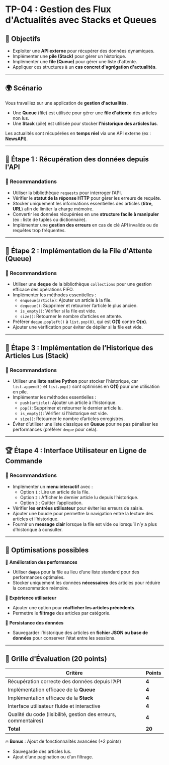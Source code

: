 # **TP-04 : Gestion des Flux d'Actualités avec Stacks et Queues**

## 🎯 **Objectifs**
- Exploiter une **API externe** pour récupérer des données dynamiques.
- Implémenter une **pile (Stack)** pour gérer un historique.
- Implémenter une **file (Queue)** pour gérer une liste d'attente.
- Appliquer ces structures à un **cas concret d'agrégation d'actualités**.

---

## 🌍 **Scénario**
Vous travaillez sur une application de **gestion d'actualités**.  
- Une **Queue** (file) est utilisée pour gérer une **file d'attente** des articles non lus.
- Une **Stack** (pile) est utilisée pour stocker **l'historique des articles lus**.

Les actualités sont récupérées en **temps réel** via une API externe (ex : **NewsAPI**).

---

## 🚀 **Étape 1 : Récupération des données depuis l'API**
### 🔹 **Recommandations**
- Utiliser la bibliothèque `requests` pour interroger l’API.
- Vérifier le **statut de la réponse HTTP** pour gérer les erreurs de requête.
- Stocker uniquement les informations essentielles des articles (**titre, URL**) afin de limiter la charge mémoire.
- Convertir les données récupérées en une **structure facile à manipuler** (ex : liste de tuples ou dictionnaire).
- Implémenter une **gestion des erreurs** en cas de clé API invalide ou de requêtes trop fréquentes.

---

## 📝 **Étape 2 : Implémentation de la File d'Attente (Queue)**
### 🔹 **Recommandations**
- Utiliser une **deque** de la bibliothèque `collections` pour une gestion efficace des opérations FIFO.
- Implémenter les méthodes essentielles :
  - `enqueue(article)`: Ajouter un article à la file.
  - `dequeue()`: Supprimer et retourner l’article le plus ancien.
  - `is_empty()`: Vérifier si la file est vide.
  - `size()`: Retourner le nombre d’articles en attente.
- Préférer `deque.popleft()` à `list.pop(0)`, qui est **O(1)** contre **O(n)**.
- Ajouter une vérification pour éviter de dépiler si la file est vide.

---

## 📝 **Étape 3 : Implémentation de l’Historique des Articles Lus (Stack)**
### 🔹 **Recommandations**
- Utiliser une **liste native Python** pour stocker l’historique, car `list.append()` et `list.pop()` sont optimisés en **O(1)** pour une utilisation en pile.
- Implémenter les méthodes essentielles :
  - `push(article)`: Ajouter un article à l’historique.
  - `pop()`: Supprimer et retourner le dernier article lu.
  - `is_empty()`: Vérifier si l’historique est vide.
  - `size()`: Retourner le nombre d’articles enregistrés.
- Éviter d’utiliser une liste classique en **Queue** pour ne pas pénaliser les performances (préférer `deque` pour cela).

---

## 🏆 **Étape 4 : Interface Utilisateur en Ligne de Commande**
### 🔹 **Recommandations**
- Implémenter un **menu interactif** avec :
  - Option `1` : Lire un article de la file.
  - Option `2` : Afficher le dernier article lu depuis l’historique.
  - Option `3` : Quitter l’application.
- Vérifier **les entrées utilisateur** pour éviter les erreurs de saisie.
- Ajouter une boucle pour permettre la navigation entre la lecture des articles et l’historique.
- Fournir un **message clair** lorsque la file est vide ou lorsqu’il n’y a plus d’historique à consulter.

---

## 🎯 **Optimisations possibles**
🔹 **Amélioration des performances**
- Utiliser **`deque`** pour la file au lieu d’une liste standard pour des performances optimales.
- Stocker uniquement les données **nécessaires** des articles pour réduire la consommation mémoire.

🔹 **Expérience utilisateur**
- Ajouter une option pour **réafficher les articles précédents**.
- Permettre le **filtrage** des articles par catégorie.

🔹 **Persistance des données**
- Sauvegarder l’historique des articles en **fichier JSON ou base de données** pour conserver l’état entre les sessions.

---

## 📌 **Grille d'Évaluation (20 points)**
| Critère | Points |
|---------|--------|
| Récupération correcte des données depuis l’API | **4** |
| Implémentation efficace de la **Queue** | **4** |
| Implémentation efficace de la **Stack** | **4** |
| Interface utilisateur fluide et interactive | **4** |
| Qualité du code (lisibilité, gestion des erreurs, commentaires) | **4** |
| **Total** | **20** |

🔥 **Bonus** : Ajout de fonctionnalités avancées (+2 points)  
- Sauvegarde des articles lus.  
- Ajout d’une pagination ou d’un filtrage. 
